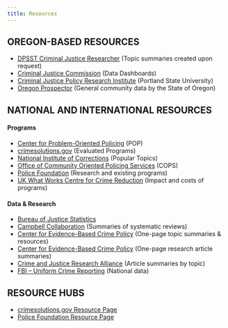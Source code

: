 ```yaml
---
title: Resources
---
```


## OREGON-BASED RESOURCES

* [DPSST Criminal Justice Researcher](mailto:annie.rexford@state.or.us?subject=Project%20Research%20Assistance%20Request) (Topic summaries created upon request)
* [Criminal Justice Commission](http://www.oregon.gov/cjc/Pages/index.aspx) (Data Dashboards)
* [Criminal Justice Policy Research Institute](http://www.pdx.edu/cjpri/cjpri_research) (Portland State University)
* [Oregon Prospector](http://www.oregonprospector.com/) (General community data by the State of Oregon)


## NATIONAL AND INTERNATIONAL RESOURCES

#### Programs

* [Center for Problem-Oriented Policing](http://www.popcenter.org/) (POP)
* [crimesolutions.gov](http://www.crimesolutions.gov/) (Evaluated Programs)
* [National Institute of Corrections](https://nicic.gov/topics/) (Popular Topics)
* [Office of Community Oriented Policing Services](https://cops.usdoj.gov/COPSpublications) (COPS)
* [Police Foundation](http://www.policefoundation.org/) (Research and existing programs)
* [UK What Works Centre for Crime Reduction](http://whatworks.college.police.uk/toolkit/Pages/Toolkit.aspx) (Impact and costs of programs)

#### Data & Research

* [Bureau of Justice Statistics](https://www.bjs.gov/)
* [Campbell Collaboration](https://campbellcollaboration.org/component/jak2filter/?Itemid=1352&issearch=1&isc=1&category_id=101&xf_4%5b0%5d=1&xf_8%5b0%5d=3&ordering=publishUp) (Summaries of systematic reviews)
* [Center for Evidence-Based Crime Policy](http://cebcp.org/evidence-based-policing/what-works-in-policing/research-evidence-review/) (One-page topic summaries & resources)
* [Center for Evidence-Based Crime Policy](http://cebcp.org/one-pagers/) (One-page research article summaries)
* [Crime and Justice Research Alliance](http://crimeandjusticeresearchalliance.org/explore-research/) (Article summaries by topic)
* [FBI – Uniform Crime Reporting](https://ucr.fbi.gov/ucr) (National data)


## RESOURCE HUBS

* [crimesolutions.gov Resource Page](https://www.crimesolutions.gov/resources.aspx)
* [Police Foundation Resource Page](https://www.policefoundation.org/general-resources/)
